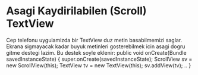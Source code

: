 # Asagi Kaydirilabilen (Scroll) TextView

Cep telefonu uygulamizda bir TextView duz metin basabilmemizi
saglar. Ekrana sigmayacak kadar buyuk metinleri gosterebilmek icin
asagi dogru gitme destegi lazim. Bu destek soyle eklenir: public void
onCreate(Bundle savedInstanceState) {
super.onCreate(savedInstanceState); ScrollView sv = new
ScrollView(this); TextView tv = new TextView(this); sv.addView(tv);
.. }





